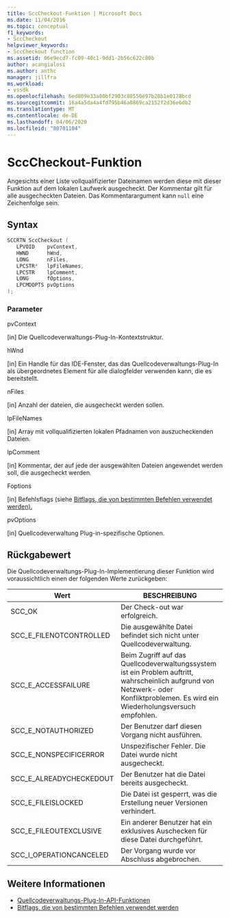 ```yaml
---
title: SccCheckout-Funktion | Microsoft Docs
ms.date: 11/04/2016
ms.topic: conceptual
f1_keywords:
- SccCheckout
helpviewer_keywords:
- SccCheckout function
ms.assetid: 06e9ecd7-fc09-40c1-9dd1-2b56c622c80b
author: acangialosi
ms.author: anthc
manager: jillfra
ms.workload:
- vssdk
ms.openlocfilehash: 6ed809e33a80bf2903c88550e97b28b1e0178bcd
ms.sourcegitcommit: 16a4a5da4a4fd795b46a0869ca2152f2d36e6db2
ms.translationtype: MT
ms.contentlocale: de-DE
ms.lasthandoff: 04/06/2020
ms.locfileid: "80701104"
---
```

# <a name="scccheckout-function"></a>SccCheckout-Funktion
Angesichts einer Liste vollqualifizierter Dateinamen werden diese mit dieser Funktion auf dem lokalen Laufwerk ausgecheckt. Der Kommentar gilt für alle ausgecheckten Dateien. Das Kommentarargument kann `null` eine Zeichenfolge sein.

## <a name="syntax"></a>Syntax

```cpp
SCCRTN SccCheckout (
   LPVOID    pvContext,
   HWND      hWnd,
   LONG      nFiles,
   LPCSTR*   lpFileNames,
   LPCSTR    lpComment,
   LONG      fOptions,
   LPCMDOPTS pvOptions
);
```

### <a name="parameters"></a>Parameter
 pvContext

[in] Die Quellcodeverwaltungs-Plug-In-Kontextstruktur.

 hWnd

[in] Ein Handle für das IDE-Fenster, das das Quellcodeverwaltungs-Plug-In als übergeordnetes Element für alle dialogfelder verwenden kann, die es bereitstellt.

 nFiles

[in] Anzahl der dateien, die ausgecheckt werden sollen.

 lpFileNames

[in] Array mit vollqualifizierten lokalen Pfadnamen von auszucheckenden Dateien.

 lpComment

[in] Kommentar, der auf jede der ausgewählten Dateien angewendet werden soll, die ausgecheckt werden.

 Foptions

[in] Befehlsflags (siehe [Bitflags, die von bestimmten Befehlen verwendet werden).](../extensibility/bitflags-used-by-specific-commands.md)

 pvOptions

[in] Quellcodeverwaltung Plug-in-spezifische Optionen.

## <a name="return-value"></a>Rückgabewert
 Die Quellcodeverwaltungs-Plug-In-Implementierung dieser Funktion wird voraussichtlich einen der folgenden Werte zurückgeben:

|Wert|BESCHREIBUNG|
|-----------|-----------------|
|SCC_OK|Der Check-out war erfolgreich.|
|SCC_E_FILENOTCONTROLLED|Die ausgewählte Datei befindet sich nicht unter Quellcodeverwaltung.|
|SCC_E_ACCESSFAILURE|Beim Zugriff auf das Quellcodeverwaltungssystem ist ein Problem auftritt, wahrscheinlich aufgrund von Netzwerk- oder Konfliktproblemen. Es wird ein Wiederholungsversuch empfohlen.|
|SCC_E_NOTAUTHORIZED|Der Benutzer darf diesen Vorgang nicht ausführen.|
|SCC_E_NONSPECIFICERROR|Unspezifischer Fehler. Die Datei wurde nicht ausgecheckt.|
|SCC_E_ALREADYCHECKEDOUT|Der Benutzer hat die Datei bereits ausgecheckt.|
|SCC_E_FILEISLOCKED|Die Datei ist gesperrt, was die Erstellung neuer Versionen verhindert.|
|SCC_E_FILEOUTEXCLUSIVE|Ein anderer Benutzer hat ein exklusives Auschecken für diese Datei durchgeführt.|
|SCC_I_OPERATIONCANCELED|Der Vorgang wurde vor Abschluss abgebrochen.|

## <a name="see-also"></a>Weitere Informationen
- [Quellcodeverwaltungs-Plug-In-API-Funktionen](../extensibility/source-control-plug-in-api-functions.md)
- [Bitflags, die von bestimmten Befehlen verwendet werden](../extensibility/bitflags-used-by-specific-commands.md)
